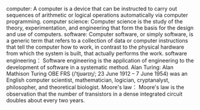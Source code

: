 computer:   A computer is a device that can be instructed to carry out sequences of arithmetic or logical operations automatically via computer programming. 
computer science:   Computer science is the study of the theory, experimentation, and engineering that form the basis for the design and use of computers.
software:   Computer software, or simply software, is a generic term that refers to a collection of data or computer instructions that tell the computer how to work, in contrast to the physical hardware from which the system is built, that actually performs the work.
software engineering：   Software engineering is the application of engineering to the development of software in a systematic method.
Alan Turing:   Alan Mathison Turing OBE FRS (/ˈtjʊərɪŋ/; 23 June 1912 – 7 June 1954) was an English computer scientist, mathematician, logician, cryptanalyst, philosopher, and theoretical biologist.
Moore's law：   Moore's law is the observation that the number of transistors in a dense integrated circuit doubles about every two years.